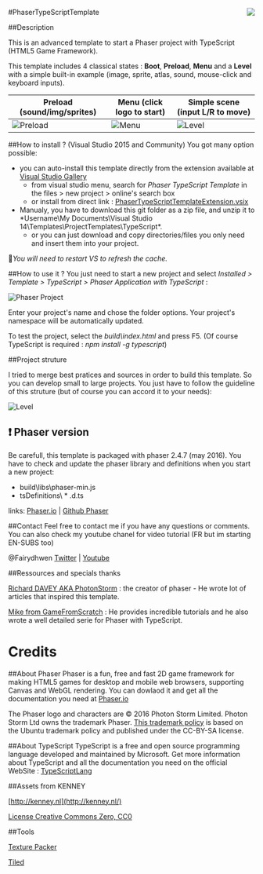 #PhaserTypeScriptTemplate <img align="right" src="https://8be1feb9e98c28e3c8462f7d6d12eda472365af5.googledrive.com/host/0BxgnrT_mGWcmYnJ0TV9UUFRKZlU/TemplateIcon.png"/>

##Description

This is an advanced template to start a Phaser project with TypeScript (HTML5 Game Framework). 

This template includes 4 classical states : **Boot**, **Preload**, **Menu** and a **Level** with a simple built-in example (image, sprite, atlas, sound, mouse-click and keyboard inputs).


| Preload (sound/img/sprites) | Menu (click logo to start) | Simple scene (input L/R to move) |
| --------------------------- | --------------------- | ---------------------------- |
| ![Preload](https://8be1feb9e98c28e3c8462f7d6d12eda472365af5.googledrive.com/host/0BxgnrT_mGWcmYnJ0TV9UUFRKZlU/PreloadScreen.png)|![Menu](https://8be1feb9e98c28e3c8462f7d6d12eda472365af5.googledrive.com/host/0BxgnrT_mGWcmYnJ0TV9UUFRKZlU/MenuScreen.png) | ![Level](https://8be1feb9e98c28e3c8462f7d6d12eda472365af5.googledrive.com/host/0BxgnrT_mGWcmYnJ0TV9UUFRKZlU/LevelScreen.png) |

##How to install ? (Visual Studio 2015 and Community)
You got many option possible:

- you can auto-install this template directly from the extension available at [Visual Studio Gallery](https://visualstudiogallery.msdn.microsoft.com/)
    - from visual studio menu, search for *Phaser TypeScript Template* in the files > new project > online's search box
    - or install from direct link :  [PhaserTypeScriptTemplateExtension.vsix](https://64934033c9a755801fc92a7328c0b4d365191018.googledrive.com/host/0BxgnrT_mGWcmUGxUdXlfREM1VWc/template/PhaserTypeScriptTemplateExtension.vsix) 
- Manualy, you have to download this git folder as a zip file, and unzip it to *Username\My Documents\Visual Studio 14\Templates\ProjectTemplates\TypeScript\*.
    - or you can just download and copy directories/files you only need and insert them into your project. 

:small_red_triangle:*You will need to restart VS to refresh the cache.*

##How to use it ?
You just need to start a new project and select *Installed > Template > TypeScript > Phaser Application with TypeScript* :

![Phaser Project](https://64934033c9a755801fc92a7328c0b4d365191018.googledrive.com/host/0BxgnrT_mGWcmUGxUdXlfREM1VWc/template/img/NewPhaserProject.png)

Enter your project's name and chose the folder options. Your project's namespace will be automatically updated. 

To test the project, select the *build\index.html* and press F5. (Of course TypeScript is required : *npm install -g typescript*)

##Project struture

I tried to merge best pratices and sources in order to build this template. So you can develop small to large projects.
You just have to follow the guideline of this struture (but of course you can accord it to your needs):

![Level](https://8be1feb9e98c28e3c8462f7d6d12eda472365af5.googledrive.com/host/0BxgnrT_mGWcmYnJ0TV9UUFRKZlU/Structure.png)

## :exclamation: Phaser version 
Be carefull, this template is packaged with phaser 2.4.7 (may 2016). You have to check and update the phaser library and definitions when you start a new project:

- build\libs\phaser-min.js
- tsDefinitions\ * .d.ts

links: 
[Phaser.io](http://phaser.io/) | [Github Phaser](https://github.com/photonstorm/phaser)

##Contact
Feel free to contact me if you have any questions or comments. You can also check my youtube chanel for video tutorial (FR but im starting EN-SUBS too)

@Fairydhwen [Twitter](http://www.twitter.com/fairydhwen) | [Youtube](https://www.youtube.com/channel/UCdqtjjnnc20rGUfry0IfCjw)

##Ressources and specials thanks

[Richard DAVEY AKA PhotonStorm](https://twitter.com/photonstorm) : the creator of phaser - He wrote lot of articles that inspired this template.

[Mike from GameFromScratch](http://www.gamefromscratch.com/) : He provides incredible tutorials and he also wrote a well detailed serie for Phaser with TypeScript.

# Credits

##About Phaser
Phaser is a fun, free and fast 2D game framework for making HTML5 games for desktop and mobile web browsers, supporting Canvas and WebGL rendering. You can dowlaod it and get all the documentation you need at [Phaser.io](http://phaser.io/) 

The Phaser logo and characters are © 2016 Photon Storm Limited.
Photon Storm Ltd owns the trademark Phaser.
[This trademark policy](http://phaser.io/download/trademark) is based on the Ubuntu trademark policy and published under the CC-BY-SA license.

##About TypeScript
TypeScript is a free and open source programming language developed and maintained by Microsoft.
Get more information about TypeScript and all the documentation you need on the official WebSite : [TypeScriptLang](https://www.typescriptlang.org/)

##Assets from KENNEY

[http://kenney.nl](http://kenney.nl/)

[License Creative Commons Zero, CC0](http://creativecommons.org/publicdomain/zero/1.0/)

##Tools

[Texture Packer](https://www.codeandweb.com/)

[Tiled](http://www.mapeditor.org/)
